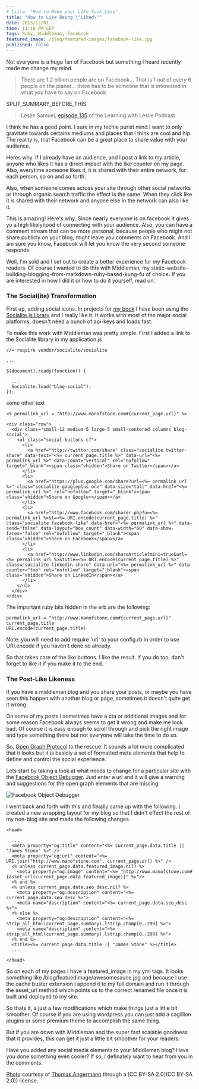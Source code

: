 ```yaml
---
# title: "How to Make your Like Suck Less"
title: "How to Like Being \"Liked\""
date: 2013/12/01
time: 11:18 PM CET
tags: Ruby, Middleman, Facebook
featured_image: /blog/featured-images/facebook-like.jpg
published: false
---
```


Not everyone is a huge fan of Facebook but something I heard recently made me change my mind.

> There are 1.2 billion people are on Facebook...
> That is 1 out of every 6 people on the planet...
> there has to be someone that is interested in what you have to say on Facebook

SPLIT\_SUMMARY\_BEFORE\_THIS

> Leslie Samuel, [episode 135](http://www.becomeablogger.com/17293/135-the-backlinking-strategy-that-caused-my-traffic-to-skyrocket/) of the Learning with Leslie Podcast

I think he has a good point. I sure in my techie purist mind I want to only gravitate towards certains mediums and places that I think are cool and hip. The reality is, that Facebook can be a great place to share value with your audience.

Heres why. If I already have an audience, and I post a link to my article, anyone who likes it has a direct impact with the like counter on my page. Also, everytime someone likes it, it is shared with their entire network, for each person, so on and so forth.

Also, when someone comes across your site through other social networks or through organic search traffic the effect is the same. When they click like it is shared with their network and anyone else in the network can also like it.

This is amazing! Here's why. Since nearly everyone is on facebook it gives yo a high likelyhood of connecting with your audience. Also, you can have a comment stream that can be more personal, because people who might not share publicly on your blog, might leave you comments on Facebook. And I am sure you know, Facebook will let you know the very second someone responds.

Well, I'm sold and I set out to create a better experience for my Facebook readers. Of course I wanted to do this with Middleman, my static-website-building-blogging-from-markdown-ruby-based-kung-fu of choice. If you are interested in how I did it or how to do it yourself, read on.

### The Social(ite) Transformation

First up, adding social icons. In projects for [my book](/zurb-foundation-blueprints) I have been using the [Socialite.js library](http://socialitejs.com/) and I really like it. It works with most of the major social platforms, doesn't need a bunch of api-keys and loads fast.

To make this work with Middleman was pretty simple. First I added a link to the Socialite library in my application.js

<pre><code class="javascript">//= require vendor/socialite/socialite

...

$(document).ready(function() {

  ...
  Socialite.load("blog-social");
});</code></pre>

some other text



<pre><code class="ruby">&lt;% permalink_url = &quot;http://www.manofstone.com#{current_page.url}&quot; %&gt;

&lt;div class=&quot;row&quot;&gt;
  &lt;div class=&quot;small-12 medium-5 large-5 small-centered columns blog-social&quot;&gt;
    &lt;ul class=&quot;social-buttons cf&quot;&gt;
      &lt;li&gt;
        &lt;a href=&quot;http://twitter.com/share&quot; class=&quot;socialite twitter-share&quot; data-text=&quot;&lt;%= current_page.title %&gt;&quot; data-url=&quot;&lt;%= permalink_url %&gt;&quot; data-count=&quot;vertical&quot; rel=&quot;nofollow&quot; target=&quot;_blank&quot;&gt;&lt;span class=&quot;vhidden&quot;&gt;Share on Twitter&lt;/span&gt;&lt;/a&gt;
      &lt;/li&gt;
      &lt;li&gt;
        &lt;a href=&quot;https://plus.google.com/share?url=&lt;%= permalink_url %&gt;&quot; class=&quot;socialite googleplus-one&quot; data-size=&quot;tall&quot; data-href=&quot;&lt;%= permalink_url %&gt;&quot; rel=&quot;nofollow&quot; target=&quot;_blank&quot;&gt;&lt;span class=&quot;vhidden&quot;&gt;Share on Google+&lt;/span&gt;&lt;/a&gt;
      &lt;/li&gt;
      &lt;li&gt;
        &lt;a href=&quot;http://www.facebook.com/sharer.php?u=&lt;%= permalink_url %&gt;&amp;t=&lt;%= URI.encode(current_page.title) %&gt;&quot; class=&quot;socialite facebook-like&quot; data-href=&quot;&lt;%= permalink_url %&gt;&quot; data-send=&quot;false&quot; data-layout=&quot;box_count&quot; data-width=&quot;60&quot; data-show-faces=&quot;false&quot; rel=&quot;nofollow&quot; target=&quot;_blank&quot;&gt;&lt;span class=&quot;vhidden&quot;&gt;Share on Facebook&lt;/span&gt;&lt;/a&gt;
      &lt;/li&gt;
      &lt;li&gt;
        &lt;a href=&quot;http://www.linkedin.com/shareArticle?mini=true&amp;url=&lt;%= permalink_url %&gt;&amp;title=&lt;%= URI.encode(current_page.title) %&gt;&quot; class=&quot;socialite linkedin-share&quot; data-url=&quot;&lt;%= permalink_url %&gt;&quot; data-counter=&quot;top&quot; rel=&quot;nofollow&quot; target=&quot;_blank&quot;&gt;&lt;span class=&quot;vhidden&quot;&gt;Share on LinkedIn&lt;/span&gt;&lt;/a&gt;
      &lt;/li&gt;
    &lt;/ul&gt;
  &lt;/div&gt;
&lt;/div&gt;
</code></pre>

The important ruby bits hidden in the erb are the following:

<pre><code class="ruby">permalink_url = "http://www.manofstone.com#{current_page.url}"
current_page.title
URI.encode(current_page.title)</code></pre>

Note: you will need to add <span class="inline-code">require 'uri'</span> to your <span class="inline-code">config.rb</span> in order to use <span class="inline-code">URI.encode</span> if you haven't done so already.

So that takes care of the like buttons. I like the result. If you do too, don't forget to like it if you make it to the end.

### The Post-Like Likeness

If you have a middleman blog and you share your posts, or maybe you have seen this happen with another blog or page, sometimes it doesn't quite get it wrong.

On some of my posts I sometimes have a cta or additional images and for some reason Facebook always seems to get it wrong and make me look bad. Of course it is easy enough to scroll through and pick the right image and type something there but not everyone will take the time to do so.

So, [Open Graph Protocol](http://ogp.me/) to the rescue. It sounds a lot more complicated that it looks but it is basicly a set of formatted meta elements that help to define and control the social experience.

Lets start by taking a look at what needs to change for a particular site with the [Facebook Object Debugger](https://developers.facebook.com/tools/debug/og/object). Just enter a url and it will give a warning and suggestions for the open graph elements that are missing.

![Facebook Object Debugger](/images/blog/2013/facebook-object-debugger.png)


I went back and forth with this and finially came up with the following. I created a new wrapping layout for my blog so that I didn't effect the rest of my non-blog site and made the following changes.

<pre><code class="html">&lt;head&gt;

  ...
  &lt;meta property=&quot;og:title&quot; content=&quot;&lt;%= current_page.data.title || &quot;James Stone&quot; %&gt;&quot; /&gt;
  &lt;meta property=&quot;og:url&quot; content=&quot;&lt;%= URI.join(&quot;http://www.manofstone.com&quot;, current_page.url) %&gt;&quot; /&gt;
  &lt;% unless current_page.data.featured_image.nil? %&gt;
    &lt;meta property=&quot;og:image&quot; content=&quot;&lt;%= &quot;http://www.manofstone.com#{asset_url(current_page.data.featured_image)}&quot; %&gt;&quot;/&gt;
  &lt;% end %&gt;
  &lt;% unless current_page.data.seo_desc.nil? %&gt;
    &lt;meta property=&quot;og:description&quot; content=&quot;&lt;%= current_page.data.seo_desc %&gt;&quot;&gt;
    &lt;meta name=&quot;description&quot; content=&quot;&lt;%= current_page.data.seo_desc %&gt;&quot;&gt;
  &lt;% else %&gt;
    &lt;meta property=&quot;og:description&quot; content=&quot;&lt;%= strip_all_html(current_page.summary).lstrip.chomp[0..299] %&gt;&quot;&gt;
    &lt;meta name=&quot;description&quot; content=&quot;&lt;%= strip_all_html(current_page.summary).lstrip.chomp[0..299] %&gt;&quot;&gt;
  &lt;% end %&gt;
  &lt;title&gt;&lt;%= current_page.data.title || &quot;James Stone&quot; %&gt;&lt;/title&gt;
  ...

&lt;/head&gt;</code></pre>

So on each of my pages I have a <span class="inline-code">featured\_image</span> in my yml tags. It looks something like <span class="inline-code">/blog/featuedimage/awesomesauce.jpg</span> and because I use the cache buster extension I append it to my full domain and run it through the <span class="inline-code">asset_url</span> method which points us to the correct renamed file once it is built and deployed to my site.

So thats it, a just a few modifications which make things just a little bit smoother. Of course if you are using wordpress you can just add a cagillion plugins or some premium theme to accomplish the same thing.

But if you are down with Middleman and the super fast scalable goodness that it provides, this can get it just a little bit smoother for your readers.

Have you added any social media elements to your Middleman blog? Have you done something even cooler? If so, I definately want to hear from you in the comments.

[Photo](http://www.flickr.com/photos/44124395142@N01/5761539779/in/photolist-9M8p3K-e5mxaw-7VjTKm-dwJjxg-9wAjpV-ajNiFJ-dFE54D-a2tCRZ-7VASV3-c39g6C-9GfYgv-eBcwTj-8TCqbP-dgenYz-dgekLu-dgekG4-ai1GjF-84VeiA-dfsbmE-eB9qUr-bA7J6x-eBcA6U-bZUkjL-dJTXwh-dHYkwa-dqCQ31-abD2ku-e1BbSx-eeNyXu-e3tpK2-dKA2nG-bzQHiB-e3z2Af-aN5wH2-aN5vVc-aN5wCP-aN5w5r-aN5vR2-aN5whz-aN5vJk-aN5wea-aN5wyR-aN5w9X-aN5wqv-aN5wmv-aN5vMR-efcnxV-aCTUN5-8GrFkP-7VxCLM-bsh4Fp) courtesy of [Thomas Angermann](http://www.flickr.com/photos/angermann/) through a [CC BY-SA 2.0](CC BY-SA 2.0)) license.
